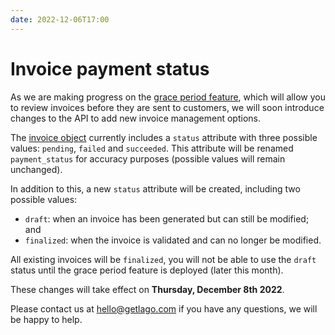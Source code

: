 ```yaml
---
date: 2022-12-06T17:00
---
```


# Invoice payment status
As we are making progress on the [grace period feature](https://github.com/getlago/lago/issues/99), which will allow you to review invoices before they are sent to customers, we will soon introduce changes to the API to add new invoice management options.

The [invoice object](../docs/api/invoices/invoice-object) currently includes a `status` attribute with three possible values: `pending`, `failed` and `succeeded`. This attribute will be renamed `payment_status` for accuracy purposes (possible values will remain unchanged).

In addition to this, a new `status` attribute will be created, including two possible values:
- `draft`: when an invoice has been generated but can still be modified; and
- `finalized`: when the invoice is validated and can no longer be modified.

All existing invoices will be `finalized`, you will not be able to use the `draft` status until the grace period feature is deployed (later this month).

These changes will take effect on **Thursday, December 8th 2022**.

Please contact us at [hello@getlago.com](mailto:hello@getlago.com) if you have any questions, we will be happy to help.
